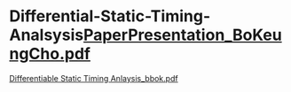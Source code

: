 # Differential-Static-Timing-Analsysis[PaperPresentation_BoKeungCho.pdf](https://github.com/user-attachments/files/19140693/PaperPresentation_BoKeungCho.pdf)
[Differentiable Static Timing Anlaysis_bbok.pdf](https://github.com/user-attachments/files/19140695/Differentiable.Static.Timing.Anlaysis_bbok.pdf)
